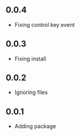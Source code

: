 ## 0.0.4

- Fixing control key event

## 0.0.3

- Fixing install

## 0.0.2

- Ignoring files

## 0.0.1

- Adding package